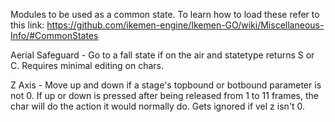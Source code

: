 Modules to be used as a common state.
To learn how to load these refer to this link:
https://github.com/ikemen-engine/Ikemen-GO/wiki/Miscellaneous-Info/#CommonStates

Aerial Safeguard - Go to a fall state if on the air and statetype returns S or C. Requires minimal editing on chars.

Z Axis - Move up and down if a stage's topbound or botbound parameter is not 0. If up or down is pressed after being released from 1 to 11 frames, the char will do the action it would normally do. Gets ignored if vel z isn't 0.
